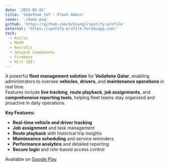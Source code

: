 ```yaml
---
date: '2023-02-01'
title: 'Vodafone IoT - Fleet Admin'
cover: './demo.png'
github: 'https://github.com/bchiang7/spotify-profile'
external: 'https://spotify-profile.herokuapp.com/'
tech:
  - Kotlin
  - MVVM
  - Retrofit
  - Jetpack Components
  - Firebase
  - Hilt (DI)
---
```


A powerful **fleet management solution** for **Vodafone Qatar**, enabling administrators to oversee **vehicles**, **drivers**, and **maintenance operations** in real time.  
Features include **live tracking**, **route playback**, **job assignments**, and **comprehensive reporting tools**, helping fleet teams stay organized and proactive in daily operations.

**Key Features:**
- **Real-time vehicle and driver tracking**
- **Job assignment** and task management
- **Route playback** with historical trip insights
- **Maintenance scheduling** and service reminders
- **Performance analytics** and detailed reporting
- **Secure login** and role-based access control

Available on [Google Play](https://play.google.com/store/apps/details?id=qa.vodafone.fleetdispatcherapp)
